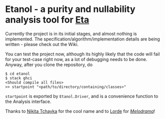 # Etanol - a purity and nullability analysis tool for [Eta](https://github.com/typelead/eta)

Currently the project is in its initial stages, and almost nothing is implemented. The specification/algorithm/implementation details are being written - please check out the Wiki.

You can test the project now, although its highly likely that the code will fail for your test-case right now, as a lot of debugging needs to be done. Anyway, after you clone the repository, do

```
$ cd etanol
$ stack ghci
<Should compile all files>
>> startpoint "<path/to/directory/containing/classes>"
```

`startpoint` is exported by `Etanol.Driver`, and is a convenience function to the Analysis interface.

Thanks to [Nikita Tchayka](https://github.com/NickSeagull) for the cool name and to [Lorde](https://en.wikipedia.org/wiki/Lorde) for [_Melodrama_](https://en.wikipedia.org/wiki/Melodrama_(Lorde_album))!
